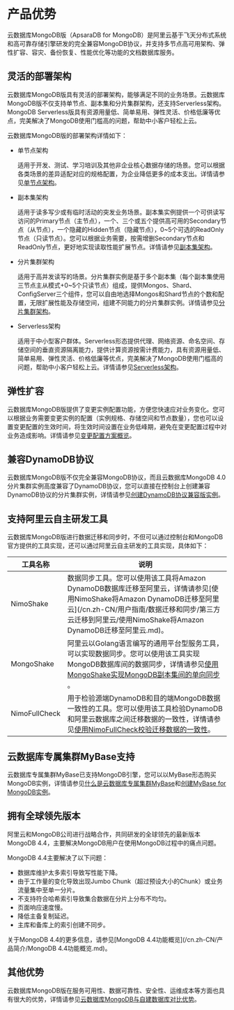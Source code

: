 # 产品优势

云数据库MongoDB版（ApsaraDB for MongoDB）是阿里云基于飞天分布式系统和高可靠存储引擎研发的完全兼容MongoDB协议，并支持多节点高可用架构、弹性扩容、容灾、备份恢复、性能优化等功能的文档数据库服务。

## 灵活的部署架构

云数据库MongoDB版具有灵活的部署架构，能够满足不同的业务场景。云数据库MongoDB版不仅支持单节点、副本集和分片集群架构，还支持Serverless架构。MongoDB Serverless版具有资源用量低、简单易用、弹性灵活、价格低廉等优点，完美解决了MongoDB使用门槛高的问题，帮助中小客户轻松上云。

云数据库MongoDB版的部署架构详情如下：

-   单节点架构

    适用于开发、测试、学习培训及其他非企业核心数据存储的场景。您可以根据各类场景的差异适配对应的规格配置，为企业降低更多的成本支出。详情请参见[单节点架构](/cn.zh-CN/产品简介/系统架构/单节点架构.md)。

-   副本集架构

    适用于读多写少或有临时活动的突发业务场景。副本集实例提供一个可供读写访问的Primary节点（主节点），一个、三个或五个提供高可用的Secondary节点（从节点），一个隐藏的Hidden节点（隐藏节点），0~5个可选的ReadOnly节点（只读节点）。您可以根据业务需要，按需增删Secondary节点和ReadOnly节点，更好地实现读取性能扩展节点。详情请参见[副本集架构](/cn.zh-CN/产品简介/系统架构/副本集架构.md)。

-   分片集群架构

    适用于高并发读写的场景。分片集群实例是基于多个副本集（每个副本集使用三节点主从模式+0~5个只读节点）组成，提供Mongos、Shard、ConfigServer三个组件，您可以自由地选择Mongos和Shard节点的个数和配置，无限扩展性能及存储空间，组建不同能力的分片集群实例。详情请参见[分片集群架构](/cn.zh-CN/产品简介/系统架构/分片集群架构.md)。

-   Serverless架构

    适用于中小型客户群体。Serverless形态提供代理、网络资源、命名空间、存储空间的垂直资源隔离能力，提供计算资源按需计费能力，具有资源用量低、简单易用、弹性灵活、价格低廉等优点，完美解决了MongoDB使用门槛高的问题，帮助中小客户轻松上云。详情请参见[Serverless架构](/cn.zh-CN/产品简介/系统架构/Serverless架构.md)。


## 弹性扩容

云数据库MongoDB版提供了变更实例配置功能，方便您快速应对业务变化。您可以根据业务需要变更实例的配置（实例规格、存储空间和节点数量），您也可以设置变更配置的生效时间，将生效时间设置在业务低峰期，避免在变更配置过程中对业务造成影响。详情请参见[变更配置方案概览](/cn.zh-CN/用户指南/实例管理/变更实例配置/变更配置方案概览.md)。

## 兼容DynamoDB协议

云数据库MongoDB版不仅完全兼容MongoDB协议，而且云数据库MongoDB 4.0分片集群实例高度兼容了DynamoDB协议，您可以直接在控制台上创建兼容DynamoDB协议的分片集群实例，详情请参见[创建DynamoDB协议兼容版实例](/cn.zh-CN/DynamoDB协议兼容版/创建DynamoDB协议兼容版实例.md)。

## 支持阿里云自主研发工具

云数据库MongoDB版进行数据迁移和同步时，不但可以通过控制台和MongoDB官方提供的工具实现，还可以通过阿里云自主研发的工具实现，具体如下：

|工具名称|说明|
|----|--|
|NimoShake|数据同步工具。您可以使用该工具将Amazon DynamoDB数据库迁移至阿里云，详情请参见[使用NimoShake将Amazon DynamoDB迁移至阿里云](/cn.zh-CN/用户指南/数据迁移和同步/第三方云迁移到阿里云/使用NimoShake将Amazon DynamoDB迁移至阿里云.md)。|
|MongoShake|阿里云以Golang语言编写的通用平台型服务工具，可以实现数据同步。您可以使用该工具实现MongoDB数据库间的数据同步，详情请参见[使用MongoShake实现MongoDB副本集间的单向同步](/cn.zh-CN/用户指南/数据迁移和同步/数据同步/使用MongoShake实现MongoDB副本集间的单向同步.md) 。|
|NimoFullCheck|用于检验源端DynamoDB和目的端MongoDB数据一致性的工具。您可以使用该工具检验DynamoDB和阿里云数据库之间迁移数据的一致性，详情请参见[使用NimoFullCheck校验迁移数据的一致性](/cn.zh-CN/用户指南/数据迁移和同步/第三方云迁移到阿里云/使用NimoFullCheck校验迁移数据的一致性.md)。|

## 云数据库专属集群MyBase支持

云数据库专属集群MyBase已支持MongoDB引擎，您可以以MyBase形态购买MongoDB实例，详情请参见[什么是云数据库专属集群MyBase]()和[创建MyBase for MongoDB实例]()。

## 拥有全球领先版本

阿里云和MongoDB公司进行战略合作，共同研发的全球领先的最新版本MongoDB 4.4，主要解决MongoDB用户在使用MongoDB过程中的痛点问题。

MongoDB 4.4主要解决了以下问题：

-   数据库维护太多索引导致写性能下降。
-   由于工作量的变化导致出现Jumbo Chunk（超过预设大小的Chunk）或业务流量集中至单一分片。
-   不支持符合哈希索引导致集合数据在分片上分布不均匀。
-   页面响应速度慢。
-   降低主备复制延迟。
-   主库和备库上的索引创建不同步。

关于MongoDB 4.4的更多信息，请参见[MongoDB 4.4功能概览](/cn.zh-CN/产品简介/MongoDB 4.4功能概览.md)。

## 其他优势

云数据库MongoDB版在服务可用性、数据可靠性、安全性、运维成本等方面也具有很大的优势，详情请参见[云数据库MongoDB与自建数据库对比优势](/cn.zh-CN/产品简介/云数据库MongoDB与自建数据库对比优势.md)。

